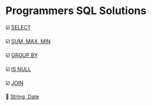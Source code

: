 # Programmers SQL Solutions

:ballot_box_with_check: [SELECT](https://github.com/LeeWooJung/Programmers/tree/main/SQL/SELECT)

:ballot_box_with_check: [SUM, MAX, MIN](https://github.com/LeeWooJung/Programmers/tree/main/SQL/SUM%2C%20MAX%2C%20MIN)

:ballot_box_with_check: [GROUP BY](https://github.com/LeeWooJung/Programmers/tree/main/SQL/GROUP%20BY)

:ballot_box_with_check: [IS NULL](https://github.com/LeeWooJung/Programmers/tree/main/SQL/IS%20NULL)

:ballot_box_with_check: [JOIN](https://github.com/LeeWooJung/Programmers/tree/main/SQL/JOIN)

:black_square_button: [String, Date](https://github.com/LeeWooJung/Programmers/tree/main/SQL/STRING%2C%20DATE)